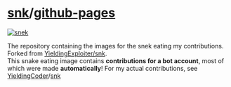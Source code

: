 # [snk](https://YieldingBot.github.io/snk/repo.html)/[github-pages](https://YieldingBot.github.io/snk/)
[![snek](https://YieldingBot.github.io/snk/github-contribution-grid-snake.svg)](https://YieldingBot.github.io/snk/)

The repository containing the images for the snek eating my contributions.<br/>
Forked from [YieldingExploiter/snk](https://github.com/YieldingExploiter/snk).<br/>
This snake eating image contains **contributions for a bot account**, most of which were made **automatically**! For my actual contributions, see [YieldingCoder](https://yieldingcoder.github.io)/[snk](https://yieldingcoder.github.io/snk)
